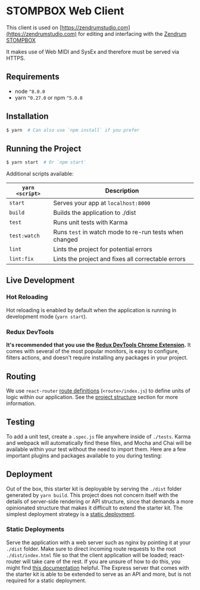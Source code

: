 # STOMPBOX Web Client

This client is used on [https://zendrumstudio.com](https://zendrumstudio.com) for editing and interfacing with the [Zendrum STOMPBOX](http://zendrum.com)

It makes use of Web MIDI and SysEx and therefore must be served via HTTPS.

## Requirements
* node `^8.0.0`
* yarn `^0.27.0` or npm `^5.0.0`

## Installation

```bash
$ yarn  # Can also use `npm install` if you prefer
```

## Running the Project

```bash
$ yarn start  # Or `npm start`
```

Additional scripts available:

|`yarn <script>`    |Description|
|-------------------|-----------|
|`start`            |Serves your app at `localhost:8000`|
|`build`            |Builds the application to ./dist|
|`test`             |Runs unit tests with Karma
|`test:watch`       |Runs `test` in watch mode to re-run tests when changed|
|`lint`             |Lints the project for potential errors|
|`lint:fix`         |Lints the project and fixes all correctable errors

## Live Development

### Hot Reloading

Hot reloading is enabled by default when the application is running in development mode (`yarn start`).

### Redux DevTools

**It's recommended that you use the [Redux DevTools Chrome Extension](https://chrome.google.com/webstore/detail/redux-devtools/lmhkpmbekcpmknklioeibfkpmmfibljd).**
It comes with several of the most popular monitors, is easy to configure, filters actions, and doesn't require installing any packages in your project.

## Routing
We use `react-router` [route definitions](https://github.com/ReactTraining/react-router/blob/v3/docs/API.md#plainroute) (`<route>/index.js`) to define units of logic within our application. See the [project structure](#project-structure) section for more information.

## Testing
To add a unit test, create a `.spec.js` file anywhere inside of `./tests`. Karma and webpack will automatically find these files, and Mocha and Chai will be available within your test without the need to import them. Here are a few important plugins and packages available to you during testing:

## Deployment

Out of the box, this starter kit is deployable by serving the `./dist` folder generated by `yarn build`. This project does not concern itself with the details of server-side rendering or API structure, since that demands a more opinionated structure that makes it difficult to extend the starter kit. The simplest deployment strategy is a [static deployment](#static-deployments).

### Static Deployments

Serve the application with a web server such as nginx by pointing it at your `./dist` folder. Make sure to direct incoming route requests to the root `./dist/index.html` file so that the client application will be loaded; react-router will take care of the rest. If you are unsure of how to do this, you might find [this documentation](https://github.com/reactjs/react-router/blob/master/docs/guides/Histories.md#configuring-your-server) helpful. The Express server that comes with the starter kit is able to be extended to serve as an API and more, but is not required for a static deployment.
